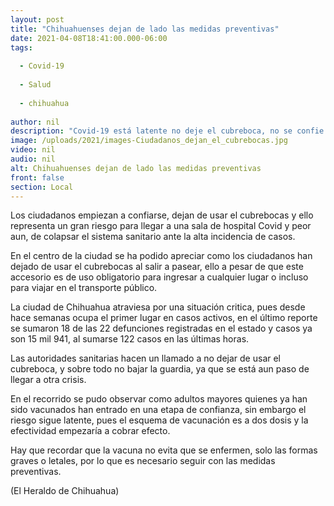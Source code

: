 ```yaml
---
layout: post
title: "Chihuahuenses dejan de lado las medidas preventivas"
date: 2021-04-08T18:41:00.000-06:00
tags:
  
  - Covid-19
  
  - Salud
  
  - chihuahua
  
author: nil
description: "Covid-19 está latente no deje el cubreboca, no se confie el virus sigue entre nosotros proteja a los suyos"
image: /uploads/2021/images-Ciudadanos_dejan_el_cubrebocas.jpg
video: nil
audio: nil
alt: Chihuahuenses dejan de lado las medidas preventivas
front: false
section: Local
---
```


Los ciudadanos empiezan a confiarse, dejan de usar el cubrebocas y ello representa un gran riesgo para llegar a una sala de hospital Covid y peor aun, de colapsar el sistema sanitario ante la alta incidencia de casos.

En el centro de la ciudad se ha podido apreciar como los ciudadanos han dejado de usar el cubrebocas al salir a pasear, ello a pesar de que este accesorio es de uso obligatorio para ingresar a cualquier lugar o incluso para viajar en el transporte público.

La ciudad de Chihuahua atraviesa por una situación critica, pues desde hace semanas ocupa el primer lugar en casos activos, en el último reporte se sumaron 18 de las 22 defunciones registradas en el estado y casos ya son 15 mil 941, al sumarse 122 casos en las últimas horas.

Las autoridades sanitarias hacen un llamado a no dejar de usar el cubreboca, y sobre todo no bajar la guardia, ya que se está aun paso de llegar a otra crisis.

En el recorrido se pudo observar como adultos mayores quienes ya han sido vacunados han entrado en una etapa de confianza, sin embargo el riesgo sigue latente, pues el esquema de vacunación es a dos dosis y la efectividad empezaría a cobrar efecto.

Hay que recordar que la vacuna no evita que se enfermen, solo las formas graves o letales, por lo que es necesario seguir con las medidas preventivas.

(El Heraldo de Chihuahua)